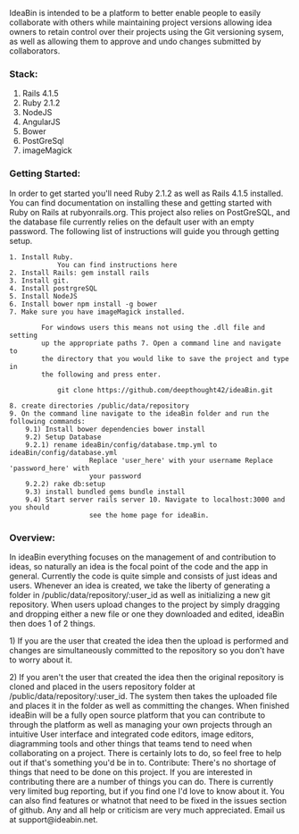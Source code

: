 IdeaBin is intended to be a platform to better enable people to easily collaborate with others while maintaining project versions allowing idea owners to retain control over their projects using the Git versioning sysem, as well as allowing them to approve and undo changes submitted by collaborators.

<h3><b>Stack:</b></h3>

1. Rails 4.1.5
2. Ruby 2.1.2
3. NodeJS
4. AngularJS
5. Bower
6. PostGreSql
7. imageMagick

<h3><b>Getting Started: </b></h3>
In order to get started you'll need Ruby 2.1.2 as well as Rails 4.1.5 installed. You can find documentation on installing these and getting started with Ruby on Rails at rubyonrails.org. This project also relies on PostGreSQL, and the database file currently relies on the default user with an empty password. The following list of instructions will guide you through getting setup.

	1. Install Ruby.
				You can find instructions here
	2. Install Rails: gem install rails
	3. Install git.
	4. Install postrgreSQL
	5. Install NodeJS
	6. Install bower npm install -g bower
	7. Make sure you have imageMagick installed.

			For windows users this means not using the .dll file and setting
			up the appropriate paths 7. Open a command line and navigate to
			the directory that you would like to save the project and type in
			the following and press enter.

				git clone https://github.com/deepthought42/ideaBin.git

	8. create directories /public/data/repository
	9. On the command line navigate to the ideaBin folder and run the following commands:
		9.1) Install bower dependencies bower install
		9.2) Setup Database
		9.2.1) rename ideaBin/config/database.tmp.yml to ideaBin/config/database.yml
						Replace 'user_here' with your username Replace 'password_here' with
						your password
		9.2.2) rake db:setup
		9.3) install bundled gems bundle install
		9.4) Start server rails server 10. Navigate to localhost:3000 and you should
						see the home page for ideaBin.

<h3><b>Overview:</b></h3>
 <p>In ideaBin everything focuses on the management of and contribution to ideas,
so naturally an idea is the focal point of the code and the app in general.
Currently the code is quite simple and consists of just ideas and users. Whenever
an idea is created, we take the liberty of generating a folder in
/public/data/repository/:user_id as well as initializing a new git repository.
When users upload changes to the project by simply dragging and dropping either
a new file or one they downloaded and edited, ideaBin then does 1 of 2 things.
</p>
<p>
		1) If you are the user that created the idea then the upload is performed and
				changes are simultaneously committed to the repository so you don't have
				to worry about it.
		</p>
		2) If you aren't the user that created the idea then the original repository
				is cloned and placed in the users repository folder at
				/public/data/repository/:user_id. The system then takes the uploaded file
				and places it in the folder as well as committing the changes. When
				finished ideaBin will be a fully open source platform that you can
				contribute to through the platform as well as managing your own projects
				through an intuitive User interface and integrated code editors, image
				editors, diagramming tools and other things that teams tend to need when
				collaborating on a project. There is certainly lots to do, so feel free
				to help out if that's something you'd be in to. Contribute: There's no
				shortage of things that need to be done on this project. If you are
				interested in contributing there are a number of things you can do.
				There is currently very limited bug reporting, but if you find one I'd
				love to know about it. You can also find features or whatnot that need
				to be fixed in the issues section of github. Any and all help or
				criticism are very much appreciated. Email us at support@ideabin.net.
